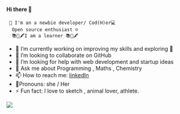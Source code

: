 #### Hi there 👋

     👩‍ I'm an a newbie developer/ Cod(H)er💻
      Open source enthusiast ☺️
      📚📖🖋️I am a learner 📚📖🖋️
- 🔭 I’m currently working on improving my skills and exploring 🤖
- 👯 I’m looking to collaborate on GitHub
- 🤔 I’m looking for help with web development and startup ideas
- 💬 Ask me about Programming , Maths , Chemistry
- 📫 How to reach me: [linkedIn](https://www.linkedin.com/in/prachi-nandi-461641198/)
- 👩Pronouns: she / Her
- ⚡ Fun fact: I love to sketch , animal lover, athlete.
<img src="https://github-readme-stats.vercel.app/api?username=prachi237&show_icons=true&count_private=true&theme=radical ">


